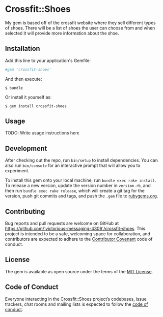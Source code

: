 # Crossfit::Shoes

My gem is based off of the crossfit website where they sell different types of shoes. There will be a list of shoes the user can choose from and when selected it will provide more information about the shoe.

## Installation

Add this line to your application's Gemfile:

```ruby
#gem 'crossfit-shoes'
```

And then execute:

    $ bundle

Or install it yourself as:

    $ gem install crossfit-shoes

## Usage

TODO: Write usage instructions here

## Development

After checking out the repo, run `bin/setup` to install dependencies. You can also run `bin/console` for an interactive prompt that will allow you to experiment.

To install this gem onto your local machine, run `bundle exec rake install`. To release a new version, update the version number in `version.rb`, and then run `bundle exec rake release`, which will create a git tag for the version, push git commits and tags, and push the `.gem` file to [rubygems.org](https://rubygems.org).

## Contributing

Bug reports and pull requests are welcome on GitHub at https://github.com/'victorious-messaging-4309'/crossfit-shoes. This project is intended to be a safe, welcoming space for collaboration, and contributors are expected to adhere to the [Contributor Covenant](http://contributor-covenant.org) code of conduct.

## License

The gem is available as open source under the terms of the [MIT License](https://opensource.org/licenses/MIT).

## Code of Conduct

Everyone interacting in the Crossfit::Shoes project’s codebases, issue trackers, chat rooms and mailing lists is expected to follow the [code of conduct](https://github.com/'victorious-messaging-4309'/crossfit-shoes/blob/master/CODE_OF_CONDUCT.md).
